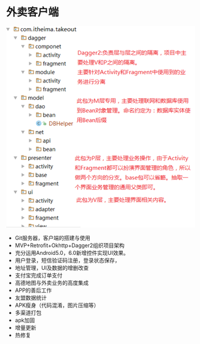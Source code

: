 # 外卖客户端

![](art/structure.png)

- Git服务器，客户端的搭建与使用
- MVP+Retrofit+Okhttp+Dagger2组织项目架构
- 充分运用Android5.0，6.0新增控件实现UI效果。
- 用户登录，短信验证码注册，登录状态保存，
- 地址管理，UI及数据的增删改查
- 支付宝完成订单支付
- 高德地图与外卖业务的高度集成
- APP的善后工作
- 友盟数据统计
- APK瘦身（代码混淆，图片压缩等）
- 多渠道打包
- apk加固
- 增量更新
- 热修复
